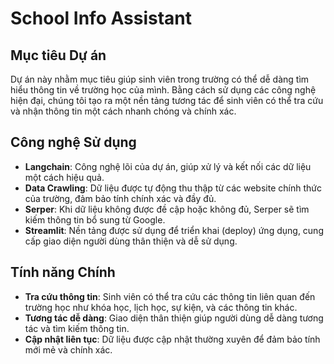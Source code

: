 # School Info Assistant

## Mục tiêu Dự án

Dự án này nhằm mục tiêu giúp sinh viên trong trường có thể dễ dàng tìm hiểu thông tin về trường học của mình. Bằng cách sử dụng các công nghệ hiện đại, chúng tôi tạo ra một nền tảng tương tác để sinh viên có thể tra cứu và nhận thông tin một cách nhanh chóng và chính xác.

## Công nghệ Sử dụng

- **Langchain**: Công nghệ lõi của dự án, giúp xử lý và kết nối các dữ liệu một cách hiệu quả.
- **Data Crawling**: Dữ liệu được tự động thu thập từ các website chính thức của trường, đảm bảo tính chính xác và đầy đủ.
- **Serper**: Khi dữ liệu không được đề cập hoặc không đủ, Serper sẽ tìm kiếm thông tin bổ sung từ Google.
- **Streamlit**: Nền tảng được sử dụng để triển khai (deploy) ứng dụng, cung cấp giao diện người dùng thân thiện và dễ sử dụng.

## Tính năng Chính

- **Tra cứu thông tin**: Sinh viên có thể tra cứu các thông tin liên quan đến trường học như khóa học, lịch học, sự kiện, và các thông tin khác.
- **Tương tác dễ dàng**: Giao diện thân thiện giúp người dùng dễ dàng tương tác và tìm kiếm thông tin.
- **Cập nhật liên tục**: Dữ liệu được cập nhật thường xuyên để đảm bảo tính mới mẻ và chính xác.

